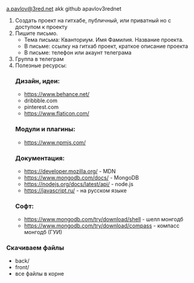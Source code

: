 a.pavlov@3red.net
akk github apavlov3rednet

1. Создать проект на гитхабе, публичный, или приватный но с доступом к проекту
2. Пишите письмо. 
    - Тема письма: Кванториум. Имя Фамилия. Название проекта. 
    - В письме: ссылку на гитхаб проект, краткое описание проекта
    - В письме: телефон или акаунт телеграма
3. Группа в телеграм
4. Полезные ресурсы:
    ### Дизайн, идеи:
    - https://www.behance.net/
    - dribbble.com
    - pinterest.com
    - https://www.flaticon.com/
    ### Модули и плагины:
    - https://www.npmjs.com/
    ### Документация:
    - https://developer.mozilla.org/ - MDN
    - https://www.mongodb.com/docs/ - MongoDB
    - https://nodejs.org/docs/latest/api/ - node.js
    - https://javascript.ru/ - на русском языке
    ### Софт:
    - https://www.mongodb.com/try/download/shell - шелл монгодб
    - https://www.mongodb.com/try/download/compass - компасс монгодб (ГУИ)


### Скачиваем файлы
- back/
- front/
- все файлы в корне